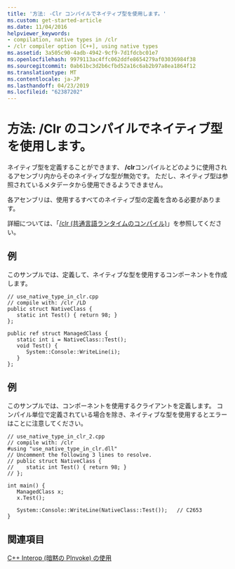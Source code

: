 ```yaml
---
title: '方法: -Clr コンパイルでネイティブ型を使用します。'
ms.custom: get-started-article
ms.date: 11/04/2016
helpviewer_keywords:
- compilation, native types in /clr
- /clr compiler option [C++], using native types
ms.assetid: 3a505c90-4adb-4942-9cf9-7d1fdcbc01e7
ms.openlocfilehash: 9979113ac4ffc062ddfe8654279af03036984f38
ms.sourcegitcommit: 0ab61bc3d2b6cfbd52a16c6ab2b97a8ea1864f12
ms.translationtype: MT
ms.contentlocale: ja-JP
ms.lasthandoff: 04/23/2019
ms.locfileid: "62387202"
---
```

# <a name="how-to-use-a-native-type-in-a-clr-compilation"></a>方法: /Clr のコンパイルでネイティブ型を使用します。

ネイティブ型を定義することができます、 **/clr**コンパイルとどのように使用されるアセンブリ内からそのネイティブな型が無効です。 ただし、ネイティブ型は参照されているメタデータから使用できるようできません。

各アセンブリは、使用するすべてのネイティブ型の定義を含める必要があります。

詳細については、「[/clr (共通言語ランタイムのコンパイル)](../build/reference/clr-common-language-runtime-compilation.md)」を参照してください。

## <a name="example"></a>例

このサンプルでは、定義して、ネイティブな型を使用するコンポーネントを作成します。

```
// use_native_type_in_clr.cpp
// compile with: /clr /LD
public struct NativeClass {
   static int Test() { return 98; }
};

public ref struct ManagedClass {
   static int i = NativeClass::Test();
   void Test() {
      System::Console::WriteLine(i);
   }
};
```

## <a name="example"></a>例

このサンプルでは、コンポーネントを使用するクライアントを定義します。 コンパイル単位で定義されている場合を除き、ネイティブな型を使用するとエラーはことに注意してください。

```
// use_native_type_in_clr_2.cpp
// compile with: /clr
#using "use_native_type_in_clr.dll"
// Uncomment the following 3 lines to resolve.
// public struct NativeClass {
//    static int Test() { return 98; }
// };

int main() {
   ManagedClass x;
   x.Test();

   System::Console::WriteLine(NativeClass::Test());   // C2653
}
```

## <a name="see-also"></a>関連項目

[C++ Interop (暗黙の PInvoke) の使用](../dotnet/using-cpp-interop-implicit-pinvoke.md)
